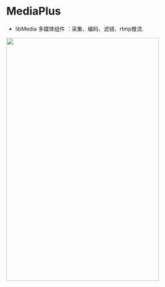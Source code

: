 # MediaPlus


- libMedia 多媒体组件 ：采集、编码、滤镜、rtmp推流.


<img width="400" height="640" src="https://github.com/javandoc/MediaPlus/blob/master/Resource/screen_one.png"/>